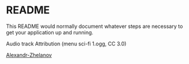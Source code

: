 # README #

This README would normally document whatever steps are necessary to get your application up and running.

Audio track Attribution (menu sci-fi 1.ogg, CC 3.0)

[Alexandr-Zhelanov](https://soundcloud.com/alexandr-zhelanov)